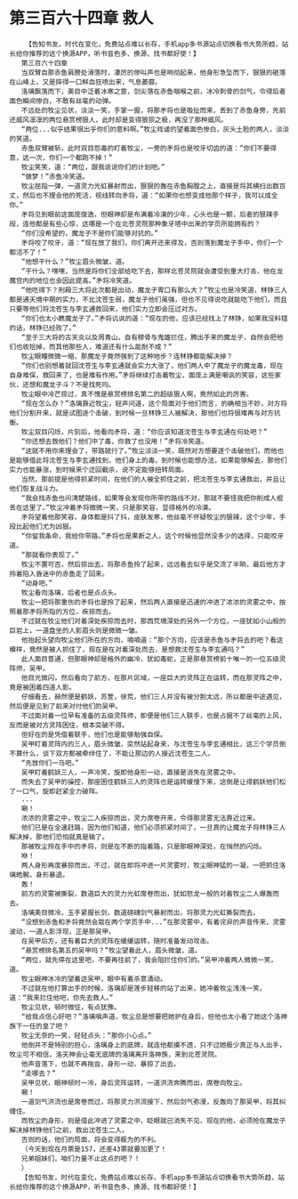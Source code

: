 # 第三百六十四章 救人
        【告知书友，时代在变化，免费站点难以长存，手机app多书源站点切换看书大势所趋，站长给你推荐的这个换源APP，听书音色多、换源、找书都好使！】
       第三百六十四章
       当双臂自那赤鱼肩膀处滑落时，凄厉的惨叫声也是响彻起来，他身形急坠而下，狠狠的砸落在山峰上，又是摔得一口鲜血狂喷出来，气息萎靡。
       洛璃飘落而下，美目中泛着冰寒之意，剑尖落在赤鱼咽喉之前，冰冷刺骨的剑气，令得后者面色瞬间惨白，不敢有丝毫的动弹。
       不远处的牧尘见状，淡淡一笑，手掌一握，将那矛将也是吸扯而来，丢到了赤鱼身旁，先前还威风凛凛的两位悬赏榜狠人，此时却是变得狼狈之极，再没了那种威风。
       “两位...似乎结果很出乎你们的意料啊。”牧尘戏谑的望着面色惨白，灰头土脸的两人，淡淡的笑道。
       赤鱼双臂被斩，此时双目怨毒的盯着牧尘，一旁的矛将也是咬牙切齿的道：“你们不要得意，这一次，你们一个都跑不掉！”
       牧尘笑笑，道：“两位，跟我说说你们的计划吧。”
       “做梦！”赤鱼冷笑道。
       牧尘屈指一弹，一道灵力光虹暴射而出，狠狠的轰在赤鱼胸膛之上，直接是将其横扫出数百丈，然后也不理会他的死活，视线转向矛将，道：“如果你也想变成他那个样子，我可以成全你。”
       矛将见到眼前这面庞俊逸，但眼神却是布满着冷漠的少年，心头也是一颤，后者的狠辣手段，连他都是有些心惊，这哪是一个在北苍灵院那种象牙塔中出来的学员所能拥有的？
       “你们没希望的，魔龙子不是你们能够对抗的。”
       矛将咬了咬牙，道：“现在放了我们，你们离开还来得及，否则落到魔龙子手中，你们一个都活不了！”
       “他想干什么？”牧尘眉头微皱，道。
       “干什么？嘿嘿，当然是将你们全部给吃下去，那样北苍灵院就会遭受到重大打击，他在龙魔宫内的地位也会因此提高。”矛将冷笑道。
       “他吃得下？刑殿三大将此次都是出动，魔龙子胃口有那么大？”牧尘也是冷笑道，林铮三人都是通天境中期的实力，不比沈苍生弱，魔龙子他们虽强，但也不见得说吃就能吃下他们，而且只要等他们将沈苍生与李玄通救回来，他们实力立即会压过对方。
       “你们也太小瞧魔龙子了。”矛将讥讽的道：“现在的他，应该已经找上了林铮，如果我没料错的话，林铮已经败了。”
       “至于三大将的古天炎以及周青山，自有穆骨与鬼雄拦住，腾出手来的魔龙子，自然会把他们也收拾掉，而其他那些人，难道还有什么能耐不成？”
       牧尘眼瞳微微一缩，那魔龙子竟然强到了这种地步？连林铮都能解决掉？
       “你们也别想着就回沈苍生与李玄通就会实力大涨了，他们两人中了魔龙子的魔龙毒，现在自身难保，救回来了，也是难有作用。”矛将继续打击着牧尘，面庞上满是嘲讽的笑容，这些家伙，还想和魔龙子斗？不是找死吗。
       牧尘眼中冷芒掠过，真不愧是悬赏榜排名第二的超级狠人啊，竟然如此的厉害。
       “现在怎么办？”洛璃靠近牧尘，轻声问道，这个局面对于他们而言，的确相当不妙，对方将他们分割开来，就是试图逐个击破，到时候一旦林铮三人被解决，那他们也将很难再与对方抗衡。
       牧尘双目闪烁，片刻后，他看向矛将，道：“你应该知道沈苍生与李玄通在何处吧？”
       “你还想去救他们？他们中了毒，你救了也没用！”矛将冷笑道。
       “这就不用你来理会了，带路就行了。”牧尘淡淡一笑，既然对方想要逐个击破他们，而他也是能够借此将沈苍生与李玄通找到，他们身上的毒，到时候也能想办法，如果能够解去，那他们实力也能暴涨，到时候来个迂回截杀，说不定能够扭转局面。
       当然，那前提是他得抓紧时间，在他们的人被全抓住之前，把沈苍生与李玄通救出，并且让他们恢复战斗力。
       “我会找赤鱼也问清楚路线，如果等会发现你所带的路线不对，那就不要怪我把你削成人棍丢在这里了。”牧尘冲着矛将微微一笑，只是那笑容，显得格外的冷漠。
       矛将望着他那笑容，身体都是抖了抖，皮肤发寒，他丝毫不怀疑牧尘的狠辣，这个少年，手段比起他们尤为凶狠。
       “你留我条命，我给你带路。”矛将也是果断之人，这个时候他显然没多少的选择，只能咬牙道。
       “那就看你表现了。”
       牧尘不置可否，然后掠出去，将那赤鱼拎了起来，远远看去似乎是交流了半晌，最后他方才拎着陷入昏迷中的赤鱼走了回来。
       “动身吧。”
       牧尘看向洛璃，后者也是点点头。
       牧尘一把将那重伤的矛将也是拎了起来，然后两人直接是迅速的冲进了浓浓的灵雾之中，按照着那矛将所指的方位，疾掠而去。
       不过就在牧尘他们对着深处疾掠而去时，那西荒境深处的另外一个方位，一座犹如小山般的巨岩上，一道盘坐的人影眉头则是微微一皱。
       他抬起头望向牧尘他们所在的方向，喃喃道：“那个方向，应该是赤鱼与矛将去的吧？看这模样，竟然是被人抓住了，现在是在对着深处而去，是想救沈苍生与李玄通吗？”
       此人面目普通，但那眼神却是格外的幽冷，犹如毒蛇，正是那悬赏榜前十唯一的一位五级灵阵师，吴甲。
       他目光微闪，然后看向了前方，在那片区域，一座巨大的灵阵正在运转，而在那灵阵之中，竟是被困着四道人影。
       仔细看去，赫然便是鹤妖，苏萱，徐荒，他们三人并没有被分割太远，所以都是中途遇见，然后便是见到了前来对付他们的吴甲。
       不过面对着一位早有准备的五级灵阵师，即便是他们三人联手，也是占据不了丝毫的上风，反而是被对方灵阵困住，根本突破不得。
       但好在的是凭借着联手，他们也是能够勉强自保。
       吴甲盯着灵阵内的三人，眉头微皱，突然站起身来，与沈苍生与李玄通相比，这三个学员倒不算什么，谈下双方都被牵绊住了，不能让那边的人接近沈苍生二人。
       “先放你们一马吧。”
       吴甲盯着鹤妖三人，一声冷笑，旋即他身形一动，直接是消失在灵雾之中。
       而失去了吴甲的操控，那座困住鹤妖三人的灵阵也是运转缓慢下来，这倒是让得鹤妖他们松了一口气，旋即赶紧全力破阵。
       ...
       唰！
       浓浓的灵雾之中，牧尘二人疾掠而出，灵力席卷开来，令得那灵雾无法靠近过来。
       他们已是在全速赶路，因为他们知道，他们必须抓紧时间了，一旦真的让魔龙子将林铮三人解决掉，那他们恐怕就真是输了。
       那被牧尘拎在手中的矛将，则是在不断的指着路，只是那眼神深处，在悄然的闪烁。
       咻！
       两人身形再度暴掠而出，不过，就在即将冲进一片灵雾时，牧尘眼神猛的一凝，一把抓住洛璃皓腕，身形暴退。
       轰！
       前方的灵雾被撕裂，数道巨大的灵力光虹席卷而出，犹如怒龙一般的对着牧尘二人爆轰而去。
       洛璃美目微冷，玉手紧握长剑，数道磅礴剑气暴射而出，将那灵力光虹撕裂而去。
       “没想到赤鱼和矛将竟然会栽在两个学员手中...”在那灵雾中，有着诧异的声音传来，灵雾波动，一道人影浮现，正是那吴甲。
       在吴甲后方，还有着巨大的灵阵在缓缓运转，随时准备发动攻击。
       “悬赏榜排名第五的吴甲吗？”牧尘望着此人，眉头微皱，道。
       “两位，就先停在这里吧，不要再往前了，我会阻拦住你们的。”吴甲冲着两人微微一笑，道。
       牧尘眼神冰冷的望着这吴甲，眼中有着杀意涌动。
       不过就在他打算出手的时候，洛璃却是莲步轻移的站了出来，她冲着牧尘浅浅一笑，道：“我来拦住他吧，你先去救人。”
       牧尘见状，顿时微怔，有点犹豫。
       “给我点信心好吧？”洛璃嗔声道，牧尘总是想要把她护在身后，但他也太小看了她这个洛神族下一任的皇了吧？
       牧尘无奈的一笑，轻轻点头：“那你小心点。”
       他倒并不是特别的担心，洛璃身上的底牌，就连他都摸不透，只不过她极少真正与人出手，牧尘可不相信，洛天神会让毫无底牌的洛璃离开洛神族，来到北苍灵院。
       他声音落下，也就不再拖沓，身形一动，暴掠了出去。
       “走哪去？”
       吴甲见状，眼神顿时一冷，身后灵阵运转，一道洪流奔腾而出，席卷向牧尘。
       唰！
       一道剑气洪流也是席卷而过，将那灵力洪流接下，然后剑气弥漫，反轰向了那吴甲，将其纠缠住。
       而牧尘的身形，则是借此冲进了灵雾之中，眨眼就已消失不见，现在的他，必须抢在魔龙子解决掉林铮他们之前，救出沈苍生二人。
       否则的话，他们的局面，将会变得极为的不利。
       （今天到现在月票是157，还差43票就要加更了！
       兄弟姐妹们，咱们力量不止这点的吧？！
       ）
       【告知书友，时代在变化，免费站点难以长存，手机app多书源站点切换看书大势所趋，站长给你推荐的这个换源APP，听书音色多、换源、找书都好使！】